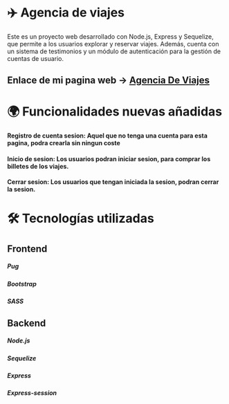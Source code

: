 # ✈️ Agencia de viajes

  Este es un proyecto web desarrollado con Node.js, Express y Sequelize, que permite a los usuarios explorar y reservar viajes. Además, cuenta con un sistema de testimonios y un módulo de autenticación para la gestión de cuentas de usuario.

## Enlace de mi pagina web -> [Agencia De Viajes](https://agenciaviajes-1kvn.onrender.com)

# 🌍 Funcionalidades nuevas añadidas
#### Registro de cuenta sesion: Aquel que no tenga una cuenta para esta pagina, podra crearla sin ningun coste
#### Inicio de sesion: Los usuarios podran iniciar sesion, para comprar los billetes de los viajes.
#### Cerrar sesion: Los usuarios que tengan iniciada la sesion, podran cerrar la sesion.


# 🛠️ Tecnologías utilizadas

## Frontend
#####  Pug
#####  Bootstrap
#####  SASS



## Backend
#####  Node.js
#####  Sequelize
#####  Express
#####  Express-session
